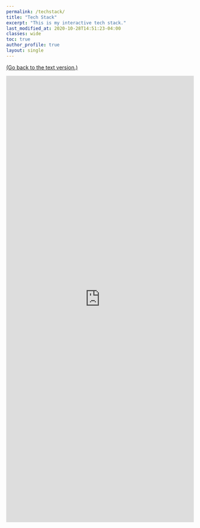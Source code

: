 ```yaml
---
permalink: /techstack/
title: "Tech Stack"
excerpt: "This is my interactive tech stack."
last_modified_at: 2020-10-28T14:51:23-04:00
classes: wide
toc: true
author_profile: true
layout: single
---
```


<a href="/skills/" alt="skills">(Go back to the text version.)</a>

<iframe width="100%" height="1200px" src="https://timsadler.shinyapps.io/techstack/" frameborder="0" allowfullscreen="allowfullscreen"></iframe>

